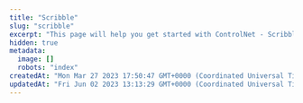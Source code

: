 ```yaml
---
title: "Scribble"
slug: "scribble"
excerpt: "This page will help you get started with ControlNet - Scribble."
hidden: true
metadata: 
  image: []
  robots: "index"
createdAt: "Mon Mar 27 2023 17:50:47 GMT+0000 (Coordinated Universal Time)"
updatedAt: "Fri Jun 02 2023 13:13:29 GMT+0000 (Coordinated Universal Time)"
---
```

